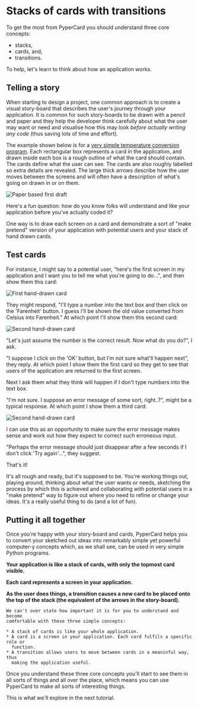 # Stacks of cards with transitions

To get the most from PyperCard you should understand three core concepts:

* stacks,
* cards, and,
* transitions.

To help, let's learn to think about how an application works.

## Telling a story

When starting to design a project, one common approach is to create a visual
story-board that describes the user's journey through your application. It is
common for such story-boards to be drawn with a pencil and paper and they help
the developer think carefully about what the user may want or need and
visualise how this may look _before actually writing any code_ (thus saving
lots of time and effort).

The example shown below is for a
[very simple temperature conversion program](https://pyscript.github.io/pypercard/examples/temperature/).
Each rectangular box represents a card in the application, and drawn inside
each box is a rough outline of what the card should contain. The cards define
what the user can see. The cards are also roughly labelled so extra details are
revealed. The large thick arrows describe how the user moves between the
screens and will often have a description of what's going on drawn in or on
them.

<img alt="Paper based first draft" src="_static/storyboard.jpg" style="border: none;">

Here's a fun question: how do you know folks will understand and like your
application before you've actually coded it?

One way is to draw each screen on a card and demonstrate a sort of "make
pretend" version of your application with potential users and your stack of
hand drawn cards.

## Test cards

For instance, I might say to a potential user, "here's the first screen in my
application and I want you to tell me what you're going to do...", and then
show them this card:

<img alt="First hand-drawn card" src="_static/card1.jpg" style="border: none;">

They might respond, "I'll type a number into the text box and then click on the
'Farenheit' button. I guess I'll be shown the old value converted from Celsius
into Farenheit." At which point I'll show them this second card:

<img alt="Second hand-drawn card" src="_static/card2.jpg" style="border: none;">

"Let's just assume the number is the correct result. Now what do you do?", I
ask.

"I suppose I click on the 'OK' button, but I'm not sure what'll happen next",
they reply. At which point I show them the first card so they get to see that
users of the application are returned to the first screen.

Next I ask them what they think will happen if I don't type numbers into the
text box.

"I'm not sure. I suppose an error message of some sort, right..?", might be a
typical response. At which point I show them a third card:

<img alt="Second hand-drawn card" src="_static/card3.jpg" style="border: none;">

I can use this as an opportunity to make sure the error message makes sense
and work out how they expect to correct such erroneous input.

"Perhaps the error message should just disappear after a few seconds if I don't
click 'Try again'...", they suggest.

That's it!

It's all rough and ready, but it's supposed to be. You're working things out,
playing around, thinking about what the user wants or needs, sketching the
process by which this is achieved and collaborating with potential users in a
"make pretend" way to figure out where you need to refine or change your ideas.
It's a really useful thing to do (and a lot of fun).

## Putting it all together

Once you're happy with your story-board and cards, PyperCard helps you to
convert your sketched out ideas into remarkably simple yet powerful computer-y
concepts which, as we shall see, can be used in very simple Python programs.

**Your application is like a stack of cards, with only the topmost card
visible.**

**Each card represents a screen in your application.**

**As the user does things, a transition causes a new card to be placed onto the
top of the stack (the equivalent of the arrows in the story-board).**

```{note}
We can't over state how important it is for you to understand and become
comfortable with these three simple concepts:

* A stack of cards is like your whole application.
* A card is a screen in your application. Each card fulfils a specific role or
  function.
* A transition allows users to move between cards in a meaninful way, thus
  making the application useful.
```

Once you understand these three core concepts you'll start to see them in all
sorts of things and all over the place, which means you can use PyperCard to
make all sorts of interesting things.

This is what we'll explore in the next tutorial.
